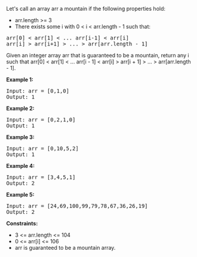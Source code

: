 Let's call an array arr a mountain if the following properties hold:

- arr.length >= 3
- There exists some i with 0 < i < arr.length - 1 such that:
<pre>
arr[0] < arr[1] < ... arr[i-1] < arr[i]
arr[i] > arr[i+1] > ... > arr[arr.length - 1]
</pre>

Given an integer array arr that is guaranteed to be a mountain, 
return any i such that arr[0] < arr[1] < ... arr[i - 1] < arr[i] > arr[i + 1] > ... > arr[arr.length - 1].

**Example 1:**
<pre>
Input: arr = [0,1,0]
Output: 1
</pre>

**Example 2:**
<pre>
Input: arr = [0,2,1,0]
Output: 1
</pre>

**Example 3:**
<pre>
Input: arr = [0,10,5,2]
Output: 1
</pre>

**Example 4:**
<pre>
Input: arr = [3,4,5,1]
Output: 2
</pre>

**Example 5:**
<pre>
Input: arr = [24,69,100,99,79,78,67,36,26,19]
Output: 2
</pre>

**Constraints:**
- 3 <= arr.length <= 104
- 0 <= arr[i] <= 106
- arr is guaranteed to be a mountain array.
